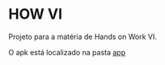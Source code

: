 # HOW VI

Projeto para a matéria de Hands on Work VI.

O apk está localizado na pasta [app](https://github.com/mateussspunivali/howvi/blob/b2fb5e166257c83a09d1e3ea8f779985f54691a7/app/app-debug.apk)
